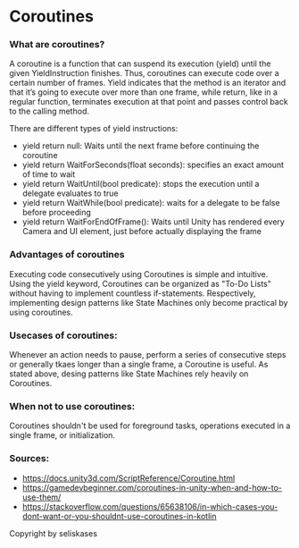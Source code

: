 # Coroutines

### What are coroutines? 
A coroutine is a function that can suspend its execution (yield) until the given YieldInstruction finishes. Thus, coroutines can execute code over a certain number of frames.
Yield indicates that the method is an iterator and that it’s going to execute over more than one frame, while return, like in a regular function, terminates execution at that point and passes control back to the calling method.

There are different types of yield instructions:
- yield return null: Waits until the next frame before continuing the coroutine
- yield return WaitForSeconds(float seconds): specifies an exact amount of time to wait
- yield return WaitUntil(bool predicate): stops the execution until a delegate evaluates to true
- yield return WaitWhile(bool predicate): waits for a delegate to be false before proceeding
- yield return WaitForEndOfFrame(): Waits until Unity has rendered every Camera and UI element, just before actually displaying the frame

### Advantages of coroutines 
Executing code consecutively using Coroutines is simple and intuitive. Using the yield keyword, Coroutines can be organized as "To-Do Lists" without having to implement countless if-statements. Respectively, implementing design patterns like State Machines only become practical by using coroutines.

### Usecases of coroutines: 
Whenever an action needs to pause, perform a series of consecutive steps or generally tkaes longer than a single frame, a Coroutine is useful. As stated above, desing patterns like State Machines rely heavily on Coroutines.

### When not to use coroutines: 
Coroutines shouldn't be used for foreground tasks, operations executed in a single frame, or initialization.

### Sources: 
- https://docs.unity3d.com/ScriptReference/Coroutine.html
- https://gamedevbeginner.com/coroutines-in-unity-when-and-how-to-use-them/
- https://stackoverflow.com/questions/65638106/in-which-cases-you-dont-want-or-you-shouldnt-use-coroutines-in-kotlin

Copyright by seliskases
